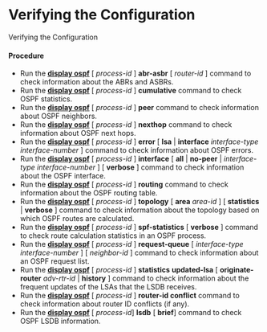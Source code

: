 Verifying the Configuration
===========================

Verifying the Configuration

#### Procedure

* Run the [**display ospf**](cmdqueryname=display+ospf) [ *process-id* ] **abr-asbr** [ *router-id* ] command to check information about the ABRs and ASBRs.
* Run the [**display ospf**](cmdqueryname=display+ospf) [ *process-id* ] **cumulative** command to check OSPF statistics.
* Run the [**display ospf**](cmdqueryname=display+ospf) [ *process-id* ] **peer** command to check information about OSPF neighbors.
* Run the [**display ospf**](cmdqueryname=display+ospf) [ *process-id* ] **nexthop** command to check information about OSPF next hops.
* Run the [**display ospf**](cmdqueryname=display+ospf) [ *process-id* ] **error** [ **lsa** | **interface** *interface-type* *interface-number* ] command to check information about OSPF errors.
* Run the [**display ospf**](cmdqueryname=display+ospf) [ *process-id* ] **interface** [ **all** | **no-peer** | *interface-type* *interface-number* ] [ **verbose** ] command to check information about the OSPF interface.
* Run the [**display ospf**](cmdqueryname=display+ospf) [ *process-id* ] **routing** command to check information about the OSPF routing table.
* Run the [**display ospf**](cmdqueryname=display+ospf) [ *process-id* ] **topology** [ **area** *area-id* ] [ **statistics** | **verbose** ] command to check information about the topology based on which OSPF routes are calculated.
* Run the [**display ospf**](cmdqueryname=display+ospf) [ *process-id* ] **spf-statistics** [ **verbose** ] command to check route calculation statistics in an OSPF process.
* Run the [**display ospf**](cmdqueryname=display+ospf) [ *process-id* ] **request-queue** [ *interface-type* *interface-number* ] [ *neighbor-id* ] command to check information about an OSPF request list.
* Run the [**display ospf**](cmdqueryname=display+ospf) [ *process-id* ] **statistics** **updated-lsa** [ **originate-router** *adv-rtr-id* | **history** ] command to check information about the frequent updates of the LSAs that the LSDB receives.
* Run the [**display ospf**](cmdqueryname=display+ospf) [ *process-id* ] **router-id conflict** command to check information about router ID conflicts (if any).
* Run the [**display ospf**](cmdqueryname=display+ospf) [ *process-id*] **lsdb** [ **brief**] command to check OSPF LSDB information.
